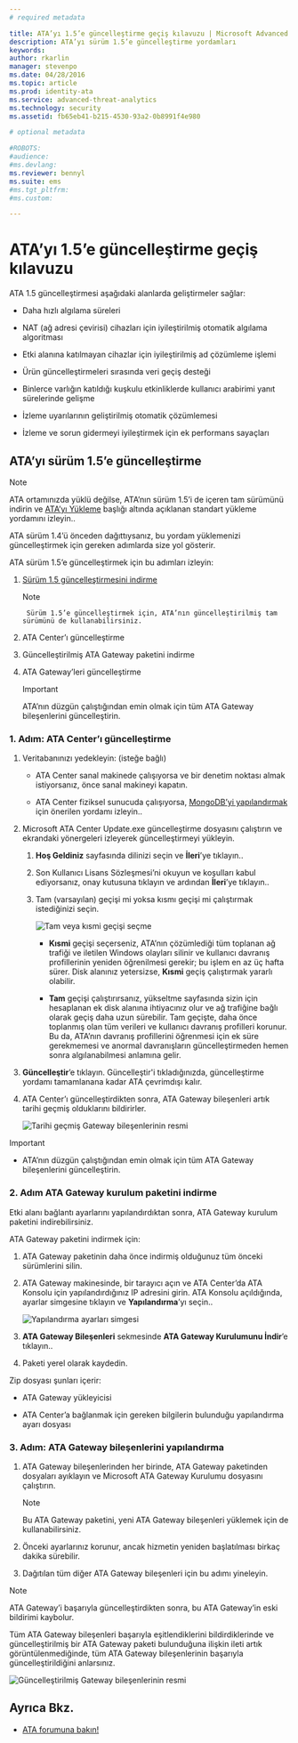 ```yaml
---
# required metadata

title: ATA’yı 1.5’e güncelleştirme geçiş kılavuzu | Microsoft Advanced Threat Analytics
description: ATA’yı sürüm 1.5’e güncelleştirme yordamları
keywords:
author: rkarlin
manager: stevenpo
ms.date: 04/28/2016
ms.topic: article
ms.prod: identity-ata
ms.service: advanced-threat-analytics
ms.technology: security
ms.assetid: fb65eb41-b215-4530-93a2-0b8991f4e980

# optional metadata

#ROBOTS:
#audience:
#ms.devlang:
ms.reviewer: bennyl
ms.suite: ems
#ms.tgt_pltfrm:
#ms.custom:

---
```


# ATA’yı 1.5’e güncelleştirme geçiş kılavuzu
ATA 1.5 güncelleştirmesi aşağıdaki alanlarda geliştirmeler sağlar:

-   Daha hızlı algılama süreleri

-   NAT (ağ adresi çevirisi) cihazları için iyileştirilmiş otomatik algılama algoritması

-   Etki alanına katılmayan cihazlar için iyileştirilmiş ad çözümleme işlemi

-   Ürün güncelleştirmeleri sırasında veri geçiş desteği

-   Binlerce varlığın katıldığı kuşkulu etkinliklerde kullanıcı arabirimi yanıt sürelerinde gelişme

-   İzleme uyarılarının geliştirilmiş otomatik çözümlemesi

-   İzleme ve sorun gidermeyi iyileştirmek için ek performans sayaçları

## ATA’yı sürüm 1.5’e güncelleştirme
> [!NOTE]
> ATA ortamınızda yüklü değilse, ATA’nın sürüm 1.5’i de içeren tam sürümünü indirin ve [ATA’yı Yükleme](/advanced-threat-analytics/deploy-use/install-ata) başlığı altında açıklanan standart yükleme yordamını izleyin..

ATA sürüm 1.4’ü önceden dağıttıysanız, bu yordam yüklemenizi güncelleştirmek için gereken adımlarda size yol gösterir.

ATA sürüm 1.5’e güncelleştirmek için bu adımları izleyin:

1.  [Sürüm 1.5 güncelleştirmesini indirme](http://aka.ms/ata1_5update)
      > [!NOTE]
         Sürüm 1.5’e güncelleştirmek için, ATA’nın güncelleştirilmiş tam sürümünü de kullanabilirsiniz.


2.  ATA Center’ı güncelleştirme

3.  Güncelleştirilmiş ATA Gateway paketini indirme

4.  ATA Gateway’leri güncelleştirme

    > [!IMPORTANT]
    > ATA’nın düzgün çalıştığından emin olmak için tüm ATA Gateway bileşenlerini güncelleştirin.

### 1. Adım: ATA Center’ı güncelleştirme

1.  Veritabanınızı yedekleyin: (isteğe bağlı)

    -   ATA Center sanal makinede çalışıyorsa ve bir denetim noktası almak istiyorsanız, önce sanal makineyi kapatın.

    -   ATA Center fiziksel sunucuda çalışıyorsa, [MongoDB’yi yapılandırmak](https://docs.mongodb.org/manual/core/backups/) için önerilen yordamı izleyin..

2.  Microsoft ATA Center Update.exe güncelleştirme dosyasını çalıştırın ve ekrandaki yönergeleri izleyerek güncelleştirmeyi yükleyin.

    1.  **Hoş Geldiniz** sayfasında dilinizi seçin ve **İleri**’ye tıklayın..

    2.  Son Kullanıcı Lisans Sözleşmesi’ni okuyun ve koşulları kabul ediyorsanız, onay kutusuna tıklayın ve ardından **İleri**’ye tıklayın..

    3.  Tam (varsayılan) geçişi mi yoksa kısmı geçişi mi çalıştırmak istediğinizi seçin.

        ![Tam veya kısmi geçişi seçme](media/ATA-center-fullpartial.png)

        -   **Kısmi** geçişi seçerseniz, ATA’nın çözümlediği tüm toplanan ağ trafiği ve iletilen Windows olayları silinir ve kullanıcı davranış profillerinin yeniden öğrenilmesi gerekir; bu işlem en az üç hafta sürer. Disk alanınız yetersizse, **Kısmi** geçiş çalıştırmak yararlı olabilir.

        -   **Tam** geçişi çalıştırırsanız, yükseltme sayfasında sizin için hesaplanan ek disk alanına ihtiyacınız olur ve ağ trafiğine bağlı olarak geçiş daha uzun sürebilir. Tam geçişte, daha önce toplanmış olan tüm verileri ve kullanıcı davranış profilleri korunur. Bu da, ATA’nın davranış profillerini öğrenmesi için ek süre gerekmemesi ve anormal davranışların güncelleştirmeden hemen sonra algılanabilmesi anlamına gelir.

3.  **Güncelleştir**’e tıklayın. Güncelleştir'i tıkladığınızda, güncelleştirme yordamı tamamlanana kadar ATA çevrimdışı kalır.

4.  ATA Center’ı güncelleştirdikten sonra, ATA Gateway bileşenleri artık tarihi geçmiş olduklarını bildirirler.

    ![Tarihi geçmiş Gateway bileşenlerinin resmi](media/ATA-center-outdated.png)

> [!IMPORTANT]
> - ATA’nın düzgün çalıştığından emin olmak için tüm ATA Gateway bileşenlerini güncelleştirin.

### 2. Adım ATA Gateway kurulum paketini indirme
Etki alanı bağlantı ayarlarını yapılandırdıktan sonra, ATA Gateway kurulum paketini indirebilirsiniz.

ATA Gateway paketini indirmek için:

1.  ATA Gateway paketinin daha önce indirmiş olduğunuz tüm önceki sürümlerini silin.

2.  ATA Gateway makinesinde, bir tarayıcı açın ve ATA Center’da ATA Konsolu için yapılandırdığınız IP adresini girin. ATA Konsolu açıldığında, ayarlar simgesine tıklayın ve **Yapılandırma**’yı seçin..

    ![Yapılandırma ayarları simgesi](media/ATA-config-icon.JPG)

3.  **ATA Gateway Bileşenleri** sekmesinde **ATA Gateway Kurulumunu İndir**’e tıklayın..

4.  Paketi yerel olarak kaydedin.

Zip dosyası şunları içerir:

-   ATA Gateway yükleyicisi

-   ATA Center’a bağlanmak için gereken bilgilerin bulunduğu yapılandırma ayarı dosyası

### 3. Adım: ATA Gateway bileşenlerini yapılandırma

1.  ATA Gateway bileşenlerinden her birinde, ATA Gateway paketinden dosyaları ayıklayın ve Microsoft ATA Gateway Kurulumu dosyasını çalıştırın.

    > [!NOTE]
    > Bu ATA Gateway paketini, yeni ATA Gateway bileşenleri yüklemek için de kullanabilirsiniz.

2.  Önceki ayarlarınız korunur, ancak hizmetin yeniden başlatılması birkaç dakika sürebilir.

3.  Dağıtılan tüm diğer ATA Gateway bileşenleri için bu adımı yineleyin.

> [!NOTE]
> ATA Gateway’i başarıyla güncelleştirdikten sonra, bu ATA Gateway’in eski bildirimi kaybolur.

Tüm ATA Gateway bileşenleri başarıyla eşitlendiklerini bildirdiklerinde ve güncelleştirilmiş bir ATA Gateway paketi bulunduğuna ilişkin ileti artık görüntülenmediğinde, tüm ATA Gateway bileşenlerinin başarıyla güncelleştirildiğini anlarsınız.

![Güncelleştirilmiş Gateway bileşenlerinin resmi](media/ATA-gw-updated.png)

## Ayrıca Bkz.

- [ATA forumuna bakın!](https://social.technet.microsoft.com/Forums/security/en-US/home?forum=mata)


<!--HONumber=May16_HO1-->


